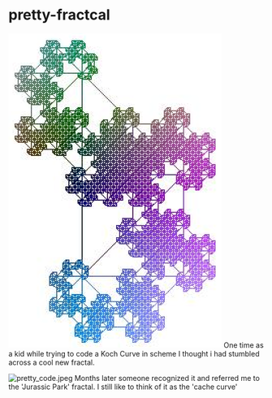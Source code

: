 # pretty-fractcal
![fractl-colorful.png](fractal-colorful.png)
One time as a kid while trying to code a Koch Curve in scheme I thought i had stumbled across a cool new fractal.

![pretty_code.jpeg](pretty_code.jpg)
Months later someone recognized it and referred me to the 'Jurassic Park' fractal.
I still like to think of it as the 'cache curve'




